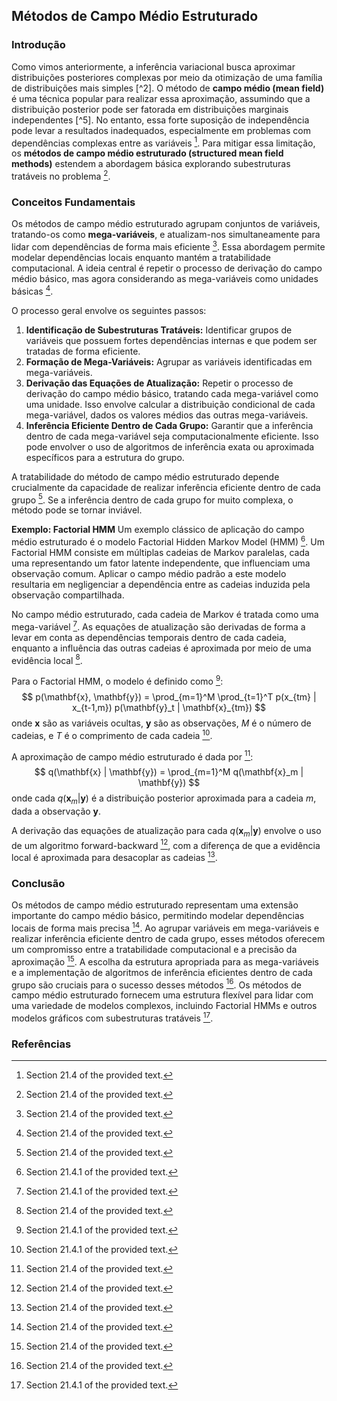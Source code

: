 ## Métodos de Campo Médio Estruturado

### Introdução
Como vimos anteriormente, a inferência variacional busca aproximar distribuições posteriores complexas por meio da otimização de uma família de distribuições mais simples [^2]. O método de **campo médio (mean field)** é uma técnica popular para realizar essa aproximação, assumindo que a distribuição posterior pode ser fatorada em distribuições marginais independentes [^5]. No entanto, essa forte suposição de independência pode levar a resultados inadequados, especialmente em problemas com dependências complexas entre as variáveis [^9]. Para mitigar essa limitação, os **métodos de campo médio estruturado (structured mean field methods)** estendem a abordagem básica explorando subestruturas tratáveis no problema [^9].

### Conceitos Fundamentais
Os métodos de campo médio estruturado agrupam conjuntos de variáveis, tratando-os como **mega-variáveis**, e atualizam-nos simultaneamente para lidar com dependências de forma mais eficiente [^9]. Essa abordagem permite modelar dependências locais enquanto mantém a tratabilidade computacional. A ideia central é repetir o processo de derivação do campo médio básico, mas agora considerando as mega-variáveis como unidades básicas [^9].

O processo geral envolve os seguintes passos:
1. **Identificação de Subestruturas Tratáveis:** Identificar grupos de variáveis que possuem fortes dependências internas e que podem ser tratadas de forma eficiente.
2. **Formação de Mega-Variáveis:** Agrupar as variáveis identificadas em mega-variáveis.
3. **Derivação das Equações de Atualização:** Repetir o processo de derivação do campo médio básico, tratando cada mega-variável como uma unidade. Isso envolve calcular a distribuição condicional de cada mega-variável, dados os valores médios das outras mega-variáveis.
4. **Inferência Eficiente Dentro de Cada Grupo:** Garantir que a inferência dentro de cada mega-variável seja computacionalmente eficiente. Isso pode envolver o uso de algoritmos de inferência exata ou aproximada específicos para a estrutura do grupo.

A tratabilidade do método de campo médio estruturado depende crucialmente da capacidade de realizar inferência eficiente dentro de cada grupo [^9]. Se a inferência dentro de cada grupo for muito complexa, o método pode se tornar inviável.

**Exemplo: Factorial HMM**
Um exemplo clássico de aplicação do campo médio estruturado é o modelo Factorial Hidden Markov Model (HMM) [^10]. Um Factorial HMM consiste em múltiplas cadeias de Markov paralelas, cada uma representando um fator latente independente, que influenciam uma observação comum. Aplicar o campo médio padrão a este modelo resultaria em negligenciar a dependência entre as cadeias induzida pela observação compartilhada.

No campo médio estruturado, cada cadeia de Markov é tratada como uma mega-variável [^10]. As equações de atualização são derivadas de forma a levar em conta as dependências temporais dentro de cada cadeia, enquanto a influência das outras cadeias é aproximada por meio de uma evidência local [^11].

Para o Factorial HMM, o modelo é definido como [^10]:
$$ p(\mathbf{x}, \mathbf{y}) = \prod_{m=1}^M \prod_{t=1}^T p(x_{tm} | x_{t-1,m}) p(\mathbf{y}_t | \mathbf{x}_{tm}) $$
onde $\mathbf{x}$ são as variáveis ocultas, $\mathbf{y}$ são as observações, $M$ é o número de cadeias, e $T$ é o comprimento de cada cadeia [^10].

A aproximação de campo médio estruturado é dada por [^11]:
$$ q(\mathbf{x} | \mathbf{y}) = \prod_{m=1}^M q(\mathbf{x}_m | \mathbf{y}) $$
onde cada $q(\mathbf{x}_m | \mathbf{y})$ é a distribuição posterior aproximada para a cadeia $m$, dada a observação $\mathbf{y}$.

A derivação das equações de atualização para cada $q(\mathbf{x}_m | \mathbf{y})$ envolve o uso de um algoritmo forward-backward [^11], com a diferença de que a evidência local é aproximada para desacoplar as cadeias [^11].

### Conclusão
Os métodos de campo médio estruturado representam uma extensão importante do campo médio básico, permitindo modelar dependências locais de forma mais precisa [^9]. Ao agrupar variáveis em mega-variáveis e realizar inferência eficiente dentro de cada grupo, esses métodos oferecem um compromisso entre a tratabilidade computacional e a precisão da aproximação [^9].  A escolha da estrutura apropriada para as mega-variáveis e a implementação de algoritmos de inferência eficientes dentro de cada grupo são cruciais para o sucesso desses métodos [^9]. Os métodos de campo médio estruturado fornecem uma estrutura flexível para lidar com uma variedade de modelos complexos, incluindo Factorial HMMs e outros modelos gráficos com subestruturas tratáveis [^10].

### Referências
[^9]: Section 21.4 of the provided text.
[^10]: Section 21.4.1 of the provided text.
[^11]: Section 21.4 of the provided text.

<!-- END -->